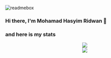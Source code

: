 
![readmebox](https://github.com/mhrdwan/mhrdwan/assets/123049383/f22a8877-39bc-46e5-992e-4e556dc8c5e2)

### Hi there, I'm Mohamad Hasyim Ridwan 👋

### and here is my stats
<p align="center">
  <img src="https://github-readme-streak-stats.herokuapp.com/?user=mhrdwan&theme=monokai"/>
  <br/>
  <img src="https://github-readme-stats.vercel.app/api/top-langs/?username=mhrdwan&layout=compact&theme=monokai&langs_count=12"/><br />
</p>

<!--
**SatriaAPN/SatriaAPN** is a ✨ _special_ ✨ repository because its `README.md` (this file) appears on your GitHub profile.

Here are some ideas to get you started:

- 🔭 I’m currently working on ...
- 🌱 I’m currently learning ...
- 👯 I’m looking to collaborate on ...
- 🤔 I’m looking for help with ...
- 💬 Ask me about ...
- 📫 How to reach me: ...
- 😄 Pronouns: ...
- ⚡ Fun fact: ...
-->
